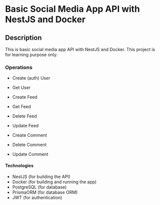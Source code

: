 # Basic Social Media App API with NestJS and Docker

## Description

This is basic social media app API with NestJS and Docker. This project is for learning purpose only.

### Operations

- Create (auth) User
- Get User

- Create Feed
- Get Feed
- Delete Feed
- Update Feed

- Create Comment
- Delete Comment
- Update Comment

#### Technologies

- NestJS (for building the API)
- Docker (for building and running the app)
- PostgreSQL (for database)
- PrismaORM (for database ORM)
- JWT  (for authentication)
